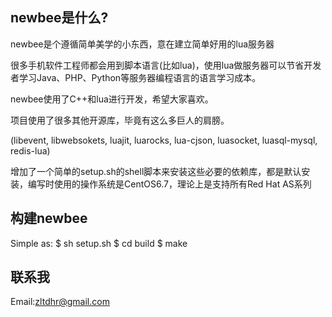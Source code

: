 newbee是什么?
--------------
newbee是个遵循简单美学的小东西，意在建立简单好用的lua服务器

很多手机软件工程师都会用到脚本语言(比如lua)，使用lua做服务器可以节省开发者学习Java、PHP、Python等服务器编程语言的语言学习成本。

newbee使用了C++和lua进行开发，希望大家喜欢。

项目使用了很多其他开源库，毕竟有这么多巨人的肩膀。

(libevent, libwebsokets, luajit, luarocks, lua-cjson, luasocket, luasql-mysql, redis-lua)

增加了一个简单的setup.sh的shell脚本来安装这些必要的依赖库，都是默认安装，编写时使用的操作系统是CentOS6.7，理论上是支持所有Red Hat AS系列

构建newbee
--------------
Simple as:
    $ sh setup.sh
    $ cd build
    $ make

联系我
--------------
Email:zltdhr@gmail.com
